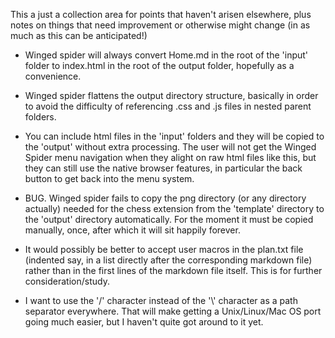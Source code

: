 This a just a collection area for points that haven't arisen elsewhere, plus notes on things that
need improvement or otherwise might change (in as much as this can be anticipated!)

- Winged spider will always convert Home.md in the root of the 'input' folder to index.html in
the root of the output folder, hopefully as a convenience.

- Winged spider flattens the output directory structure, basically in order to avoid the difficulty
of referencing .css and .js files in nested parent folders.

- You can include html files in the 'input' folders and they will be copied to the 'output' without
extra processing. The user will not get the Winged Spider menu navigation when they alight on raw
html files like this, but they can still use the native browser features, in particular the back
button to get back into the menu system.

- BUG. Winged spider fails to copy the png directory (or any directory actually) needed for the chess
extension from the 'template' directory to the 'output' directory automatically. For the moment it
must be copied manually, once, after which it will sit happily forever.

- It would possibly be better to accept user macros in the plan.txt file (indented say, in a list
directly after the corresponding markdown file) rather than in the first lines of the markdown
file itself. This is for further consideration/study.

- I want to use the '/' character instead of the '&#x5c;' character as a path separator everywhere. That will make
getting a Unix/Linux/Mac OS port going much easier, but I haven't quite got around to it yet.
